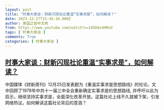 ```yaml
---
layout: post
title: "时事大家谈：财新闪现社论重温“实事求是”，如何解读？"
date: 2023-12-27T15:45:16.000Z
author: 美国之音中文网
from: https://www.youtube.com/watch?v=145D6x4HMvU
tags: [ 时事大家谈 ]
comments: True
categories: [ 时事大家谈 ]
---
```

<!--1703691916000-->
[时事大家谈：财新闪现社论重温“实事求是”，如何解读？](https://www.youtube.com/watch?v=145D6x4HMvU)
------

<div>
中国媒体《财新周刊》12月25日发表题为《重温实事求是思想路线》的社论。文中回顾了1978年中共十一届三中全会重新确定实事求是的思想路线, 并呼吁以此为启示，继续坚持实事求是，全面深化改革开放。这篇社论上线不久就被下架，引发网络热议。如何解读这篇社论背后的意涵？
</div>
